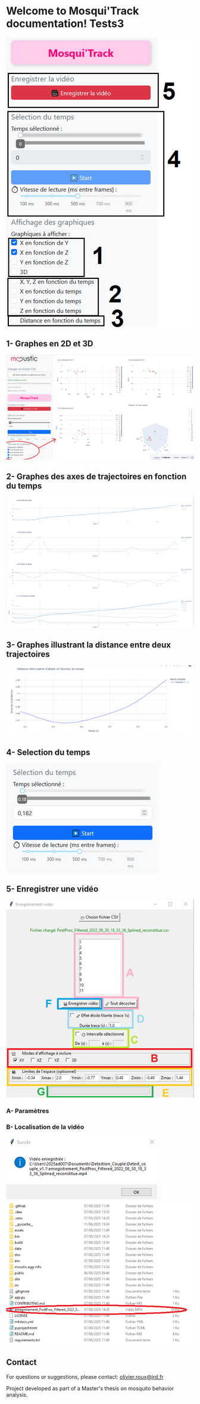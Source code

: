 # Welcome to Mosqui'Track documentation! Tests3

<img src="/doc/img/mosquitrack/mosquitrack.png" />

## 1- Graphes en 2D et 3D 
<img src="img/mosquitrack/graphes.png" />

## 2- Graphes des axes de trajectoires en fonction du temps 
<img src="/doc/img/mosquitrack/xyzt.png"  />

## 3- Graphes illustrant la distance entre deux trajectoires
<img src="/doc/img/mosquitrack/distance.png"/>

## 4- Selection du temps
<img src="/doc/img/mosquitrack/selection_temps.png"  />

## 5- Enregistrer une vidéo
<img src="/doc/img/mosquitrack/enregistrer_video.png"  />

### A- Paramètres 

### B- Localisation de la vidéo 
<img src="/doc/img/mosquitrack/video_save1.png"  />
<img src="/doc/img/mosquitrack/video_save2.png" />

## Contact

For questions or suggestions, please contact:
olivier.roux@ird.fr

Project developed as part of a Master's thesis on mosquito behavior analysis.










